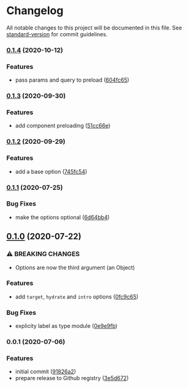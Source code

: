 # Changelog

All notable changes to this project will be documented in this file. See [standard-version](https://github.com/conventional-changelog/standard-version) for commit guidelines.

### [0.1.4](https://github.com/deimimi/svelte-pagejs-router/compare/v0.1.3...v0.1.4) (2020-10-12)


### Features

* pass params and query to preload ([604fc65](https://github.com/deimimi/svelte-pagejs-router/commit/604fc65d9fa7578a020e04ca844a0907f4c33cfb))

### [0.1.3](https://github.com/deimimi/svelte-pagejs-router/compare/v0.1.2...v0.1.3) (2020-09-30)


### Features

* add component preloading ([51cc66e](https://github.com/deimimi/svelte-pagejs-router/commit/51cc66ea89f6682294222d4c1e71df40131acd9d))

### [0.1.2](https://github.com/deimimi/svelte-pagejs-router/compare/v0.1.1...v0.1.2) (2020-09-29)


### Features

* add a base option ([745fc54](https://github.com/deimimi/svelte-pagejs-router/commit/745fc5485576250587b8970c66d4da6ce4d6f93b))

### [0.1.1](https://github.com/deimimi/svelte-pagejs-router/compare/v0.1.0...v0.1.1) (2020-07-25)


### Bug Fixes

* make the options optional ([6d64bb4](https://github.com/deimimi/svelte-pagejs-router/commit/6d64bb48c326325000fb4845ad4976b0dbca64ec))

## [0.1.0](https://github.com/deimimi/svelte-pagejs-router/compare/v0.0.1...v0.1.0) (2020-07-22)


### ⚠ BREAKING CHANGES

* Options are now the third argument (an Object)

### Features

* add `target`, `hydrate` and `intro` options ([0fc9c65](https://github.com/deimimi/svelte-pagejs-router/commit/0fc9c652b6974b37b5bc309ee7e8d4e4e4a42c13))


### Bug Fixes

* explicity label as type module ([0e9e9fb](https://github.com/deimimi/svelte-pagejs-router/commit/0e9e9fbda319187c54eacb5a1f2e18927f41c748))

### 0.0.1 (2020-07-06)


### Features

* initial commit ([91826a2](https://github.com/deimimi/svelte-pagejs-router/commit/91826a23df33dd5ecb427c419c004509a4f225fa))
* prepare release to Github registry ([3e5d672](https://github.com/deimimi/svelte-pagejs-router/commit/3e5d672033b7d8a94a3c7e999001c07bdedc6d98))
